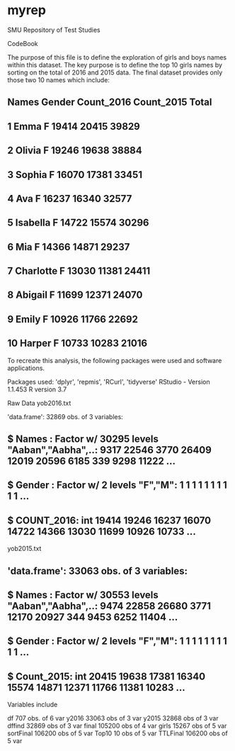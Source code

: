 # myrep
SMU Repository of Test Studies

CodeBook

The purpose of this file is to define the exploration of girls and boys names within this dataset. The key purpose is to define the top 10 girls names by sorting on the total of 2016 and 2015 data. The final dataset provides only those two 10 names which include:

##        Names Gender Count_2016 Count_2015 Total
## 1       Emma      F      19414      20415 39829
## 2     Olivia      F      19246      19638 38884
## 3     Sophia      F      16070      17381 33451
## 4        Ava      F      16237      16340 32577
## 5   Isabella      F      14722      15574 30296
## 6        Mia      F      14366      14871 29237
## 7  Charlotte      F      13030      11381 24411
## 8    Abigail      F      11699      12371 24070
## 9      Emily      F      10926      11766 22692
## 10    Harper      F      10733      10283 21016

To recreate this analysis, the following packages were used and software applications.

Packages used: 'dplyr', 'repmis', 'RCurl', 'tidyverse'
RStudio - Version 1.1.453
R version 3.7


Raw Data
yob2016.txt

'data.frame':    32869 obs. of  3 variables:
##  $ Names     : Factor w/ 30295 levels "Aaban","Aabha",..: 9317 22546 3770 26409 12019 20596 6185 339 9298 11222 ...
##  $ Gender    : Factor w/ 2 levels "F","M": 1 1 1 1 1 1 1 1 1 1 ...
##  $ COUNT_2016: int  19414 19246 16237 16070 14722 14366 13030 11699 10926 10733 ...

yob2015.txt

## 'data.frame':    33063 obs. of  3 variables:
##  $ Names     : Factor w/ 30553 levels "Aaban","Aabha",..: 9474 22858 26680 3771 12170 20927 344 9453 6252 11404 ...
##  $ Gender    : Factor w/ 2 levels "F","M": 1 1 1 1 1 1 1 1 1 1 ...
##  $ Count_2015: int  20415 19638 17381 16340 15574 14871 12371 11766 11381 10283 ...


Variables include

df      707 obs. of 6 var
y2016   33063 obs of 3 var
y2015   32868 obs of 3 var
dffind  32869 obs of 3 var
final   105200 obs of 4 var
girls   15267 obs of 5 var
sortFinal 106200 obs of 5 var
Top10   10 obs of 5 var
TTLFinal  106200 obs of 5 var

